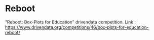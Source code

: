 # Reboot
"Reboot: Box-Plots for Education" drivendata competition. Link : https://www.drivendata.org/competitions/46/box-plots-for-education-reboot/
